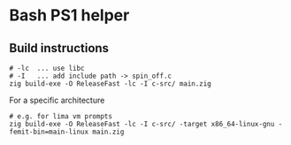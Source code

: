 # Bash PS1 helper

## Build instructions

```text
# -lc  ... use libc
# -I   ... add include path -> spin_off.c
zig build-exe -O ReleaseFast -lc -I c-src/ main.zig
```

For a specific architecture

```text
# e.g. for lima vm prompts 
zig build-exe -O ReleaseFast -lc -I c-src/ -target x86_64-linux-gnu -femit-bin=main-linux main.zig
```
